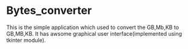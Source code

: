 # Bytes_converter

This is the simple application which used to convert the GB,Mb,KB to GB,MB,KB.
It has awsome graphical user interface(implemented using tkinter module).
